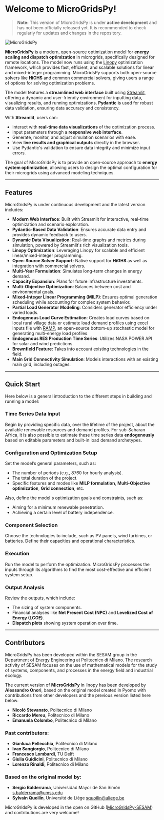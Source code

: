 # Welcome to MicroGridsPy!

> **Note:** This version of MicroGridsPy is under **active development** and has not been officially released yet. It is recommended to check regularly for updates and changes in the repository.

![MicroGridsPy](https://github.com/MicroGridsPy/MicroGridsPy/blob/master/docs/source/Images/Mgpy_Scheme_2.png?raw=true)

**MicroGridsPy** is a modern, open-source optimization model for **energy scaling and dispatch optimization** in microgrids, specifically designed for remote locations. The model now runs using the [Linopy](https://linopy.readthedocs.io/) optimization framework, which provides fast, efficient, and scalable solutions for linear and mixed-integer programming. MicroGridsPy supports both open-source solvers like **HiGHS** and common commercial solvers, giving users a range of options for solving optimization problems.

The model features a **streamlined web interface** built using [Streamlit](https://streamlit.io/), offering a dynamic and user-friendly environment for inputting data, visualizing results, and running optimizations. **Pydantic** is used for robust data validation, ensuring data accuracy and consistency.

With **Streamlit**, users can:
- Interact with **real-time data visualizations** of the optimization process.
- Input parameters through a **responsive web interface**.
- Generate, monitor, and adjust simulation scenarios with ease.
- View **live results and graphical outputs** directly in the browser.
- Use Pydantic's validation to ensure data integrity and minimize input errors.

The goal of MicroGridsPy is to provide an open-source approach to **energy system optimization**, allowing users to design the optimal configuration for their microgrids using advanced modeling techniques.

---

## Features

MicroGridsPy is under continuous development and the latest version includes:

- **Modern Web Interface**: Built with Streamlit for interactive, real-time optimization and scenario exploration.
- **Pydantic-Based Data Validation**: Ensures accurate data entry and provides dynamic feedback to users.
- **Dynamic Data Visualization**: Real-time graphs and metrics during simulation, powered by Streamlit's rich visualization tools.
- **Linopy Optimization**: Leveraging Linopy for scalable and efficient linear/mixed-integer programming.
- **Open-Source Solver Support**: Native support for **HiGHS** as well as integration with commercial solvers.
- **Multi-Year Formulation**: Simulates long-term changes in energy demand.
- **Capacity Expansion**: Plans for future infrastructure investments.
- **Multi-Objective Optimization**: Balances between cost and environmental goals.
- **Mixed-Integer Linear Programming (MILP)**: Ensures optimal generation scheduling while accounting for complex system behavior.
- **Partial Load Generator Modeling**: Considers generator efficiency under varied loads.
- **Endogenous Load Curve Estimation**: Creates load curves based on local rural village data or estimate load demand profiles using excel inputs file with [RAMP](https://github.com/RAMP-project/RAMP), an open-source bottom-up stochastic model for generating multi-energy load profiles
- **Endogenous RES Production Time Series**: Utilizes NASA POWER API for solar and wind predictions.
- **Brownfield Feature**: Takes into account existing technologies in the field.
- **Main Grid Connectivity Simulation**: Models interactions with an existing main grid, including outages.

---

## Quick Start

Here below is a general introduction to the different steps in building and running a model:

### Time Series Data Input
Begin by providing specific data, over the lifetime of the project, about the available renewable resources and demand profiles. For sub-Saharan Africa, it is also possible to estimate these time series data **endogenously** based on editable parameters and built-in load demand archetypes.

### Configuration and Optimization Setup
Set the model’s general parameters, such as:
- The number of periods (e.g., 8760 for hourly analysis).
- The total duration of the project.
- Specific features and modes like **MILP formulation**, **Multi-Objective optimization**, **Grid connection**, etc.

Also, define the model's optimization goals and constraints, such as:
- Aiming for a minimum renewable penetration.
- Achieving a certain level of battery independence.

### Component Selection
Choose the technologies to include, such as PV panels, wind turbines, or batteries. Define their capacities and operational characteristics.

### Execution
Run the model to perform the optimization. MicroGridsPy processes the inputs through its algorithms to find the most cost-effective and efficient system setup.

### Output Analysis
Review the outputs, which include:
- The sizing of system components.
- Financial analyses like **Net Present Cost (NPC)** and **Levelized Cost of Energy (LCOE)**.
- **Dispatch plots** showing system operation over time.

---

## Contributors

MicroGridsPy has been developed within the SESAM group in the Department of Energy Engineering at Politecnico di Milano. The research activity of SESAM focuses on the use of mathematical models for the study of systems, components, and processes in the energy field and industrial ecology.

The current version of **MicroGridsPy** in linopy has been developed by **Alessandro Onori**, based on the original model created in Pyomo with contributions from other developers and the previous version listed here below:

- **Nicolò Stevanato**, Politecnico di Milano
- **Riccardo Mereu**, Politecnico di Milano
- **Emanuela Colombo**, Politecnico di Milano

### Past contributors:
- **Gianluca Pellecchia**, Politecnico di Milano
- **Ivan Sangiorgio**, Politecnico di Milano
- **Francesco Lombardi**, TU Delft
- **Giulia Guidicini**, Politecnico di Milano
- **Lorenzo Rinaldi**, Politecnico di Milano

### Based on the original model by:
- **Sergio Balderrama**, Universidad Mayor de San Simón <s.balderrama@umss.edu>
- **Sylvain Quoilin**, Université de Liège <squoilin@uliege.be>

MicroGridsPy is developed in the open on GitHub ([MicroGridsPy-SESAM](https://github.com/SESAM-Polimi/MicroGridsPy-SESAM)) and contributions are very welcome!

